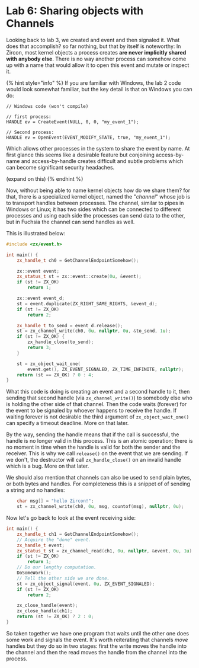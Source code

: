 # Lab 6: Sharing objects with Channels

Looking back to lab 3, we created and event and then signaled it. What does that accomplish? so far nothing, but that by itself is noteworthy: In Zircon, most kernel objects a process creates **are never implicitly shared with anybody else**. There is no way another process can somehow come up with a name that would allow it to open this event and mutate or inspect it.

{% hint style="info" %}
If you are familiar with Windows, the lab 2 code would look somewhat familiar, but the key detail is that on Windows you can do:

```
// Windows code (won't compile)
    
// first process:
HANDLE ev = CreateEvent(NULL, 0, 0, "my_event_1");
    
// Second process:
HANDLE ev = OpenEvent(EVENT_MODIFY_STATE, true, "my_event_1");
```

Which allows other processes in the system to share the event by name. At first glance this seems like a desirable feature but conjoining access-by-name and access-by-handle creates difficult and subtle problems which can become significant security headaches.

(expand on this)
{% endhint %}

Now, without being able to name kernel objects how do we share them? for that, there is a specialized kernel object, named the "_channel_" whose job is to transport handles between processes. The channel, similar to pipes in Windows or Linux; it has two sides which can be connected to different processes and using each side the processes can send data to the other, but in Fuchsia the channel can send handles as well.

This is illustrated below:

```cpp
#include <zx/event.h>

int main() {
    zx_handle_t ch0 = GetChannelEndpointSomehow();

    zx::event event;
    zx_status_t st = zx::event::create(0u, &event);
    if (st != ZX_OK)
        return 1;

    zx::event event_d;
    st = event.duplicate(ZX_RIGHT_SAME_RIGHTS, &event_d);
    if (st != ZX_OK)
        return 2;

    zx_handle_t to_send = event_d.release();
    st = zx_channel_write(ch0, 0u, nullptr, 0u, &to_send, 1u);
    if (st != ZX_OK) {
        zx_handle_close(to_send);
        return 3;
    }

    st = zx_object_wait_one(
        event.get(), ZX_EVENT_SIGNALED, ZX_TIME_INFINITE, nullptr);
    return (st == ZX_OK) ? 0 : 4;
}
```

What this code is doing is creating an event and a second handle to it, then sending that second handle (via `zx_channel_write()`) to somebody else who is holding the other side of that channel. Then the code waits (forever) for the event to be signaled by whoever happens to receive the handle. If waiting forever is not desirable the third argument of `zx_object_wait_one()` can specify a timeout deadline. More on that later.

By the way, sending the handle means that if the call is successful, the handle is no longer valid in this process. This is an atomic operation; there is no moment in time when the handle is valid for both the sender and the receiver. This is why we call `release()` on the event that we are sending. If we don't, the destructor will call `zx_handle_close()` on an invalid handle which is a bug. More on that later.

We should also mention that channels can also be used to send plain bytes, or both bytes and handles. For completeness this is a snippet of of sending a string and no handles:

```cpp
    char msg[] = "hello Zircon!";
    st = zx_channel_write(ch0, 0u, msg, countof(msg), nullptr, 0u);
```

Now let's go back to look at the event receiving side:

```cpp
int main() {
    zx_handle_t ch1 = GetChannelEndpointSomehow();
    // Acquire the "done" event.
    zx_handle_t event;
    zx_status_t st = zx_channel_read(ch1, 0u, nullptr, &event, 0u, 1u);
    if (st != ZX_OK)
        return 1;
    // Do our lengthy computation.
    DoSomeWork();
    // Tell the other side we are done.
    st = zx_object_signal(event, 0u, ZX_EVENT_SIGNALED);
    if (st != ZX_OK)
        return 2;

    zx_close_handle(event);
    zx_close_handle(ch1);
    return (st != ZX_OK) ? 2 : 0;
}
```

So taken together we have one program that waits until the other one does some work and signals the event. It's worth reiterating that channels _move_ handles but they do so in two stages: first the write moves the handle into the channel and then the read moves the handle from the channel into the process.&#x20;
